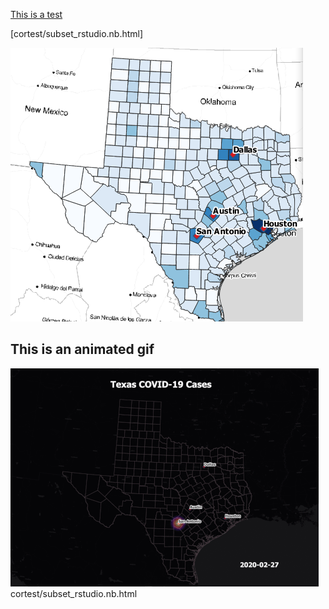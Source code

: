 [This is a test](cortest/subset_rstudio.nb.html)

[cortest/subset_rstudio.nb.html]

[<img src="images/texasimg.png?raw=true"/>](cortest/subset_rstudio.nb.html)


## This is an animated gif

<img src="images/Texas_GIF.gif?raw=true"/>
cortest/subset_rstudio.nb.html
